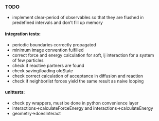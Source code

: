 ### TODO
* implement clear-period of observables so that they are flushed in predefined intervals and don't fill up memory

#### integration tests:
* periodic boundaries correctly propagated
* minimum image convention fulfilled
* correct force and energy calculation for soft, lj interaction for a system of few particles
* check if reactive partners are found
* check saving/loading oldState
* check correct calculation of acceptance in diffusion and reaction
* check if neighborlist forces yield the same result as naive looping

#### unittests:
* check py wrappers, must be done in python convenience layer
* interactions->calculateForceEnergy and interactions->calculateEnergy
* geometry->doesInteract